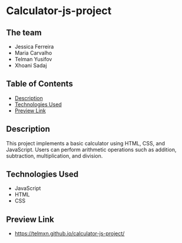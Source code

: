 # Calculator-js-project

## The team

- Jessica Ferreira
- Maria Carvalho
- Telman Yusifov
- Xhoani Sadaj

## Table of Contents

- [Description](#description)
- [Technologies Used](#technologies-used)
- [Preview Link](#preview-link)

## Description

This project implements a basic calculator using HTML, CSS, and JavaScript. Users can perform arithmetic operations such as addition, subtraction, multiplication, and division.

## Technologies Used

- JavaScript
- HTML
- CSS

## Preview Link

- https://telmxn.github.io/calculator-js-project/
